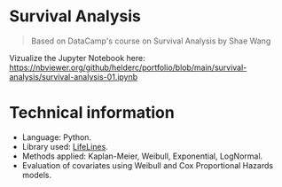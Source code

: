 # Survival Analysis

> Based on DataCamp's course on Survival Analysis by Shae Wang

Vizualize the Jupyter Notebook here: https://nbviewer.org/github/helderc/portfolio/blob/main/survival-analysis/survival-analysis-01.ipynb

# Technical information
- Language: Python.
- Library used: [LifeLines](https://lifelines.readthedocs.io/).
- Methods applied: Kaplan-Meier, Weibull, Exponential, LogNormal.
- Evaluation of covariates using Weibull and Cox Proportional Hazards models.